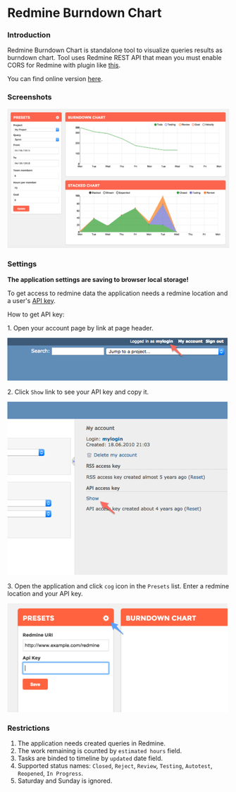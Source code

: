 # Redmine Burndown Chart

### Introduction

Redmine Burndown Chart is standalone tool to visualize queries results as burndown chart. Tool uses Redmine REST API that mean you must enable CORS for Redmine with plugin like [this](http://www.redmine.org/plugins/redmine_cors).

You can find online version [here](http://shiroari.github.io/redmine-burndown-chart/). 

### Screenshots

<img src="docs/images/screenshot.png">

### Settings

**The application settings are saving to browser local storage!**

To get access to redmine data the application needs a redmine location and a user's [API key](http://www.redmine.org/projects/redmine/wiki/Rest_api#Authentication). 

How to get API key:

1\. Open your account page by link at page header.

<img src="docs/images/apikey-guide.png" width="500px">

2\. Click `Show` link to see your API key and copy it.

<img src="docs/images/apikey.png" width="500px">

3\. Open the application and click `cog` icon in the `Presets` list. Enter a redmine location and your API key.

<img src="docs/images/settings.png" width="500px">

### Restrictions

1. The application needs created queries in Redmine.
1. The work remaining is counted by `estimated hours` field.
1. Tasks are binded to timeline by `updated` date field.
1. Supported status names: `Closed`, `Reject`, `Review`, `Testing`, `Autotest`, `Reopened`, `In Progress`.
1. Saturday and Sunday is ignored.
